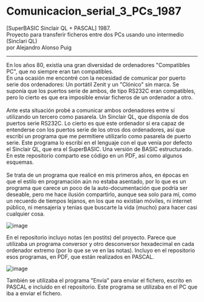# Comunicacion_serial_3_PCs_1987
 [SuperBASIC Sinclair QL + PASCAL] 1987. <br>
 Proyecto para transferir ficheros entre dos PCs usando uno intermedio (Sinclari QL)<br>
 por Alejandro Alonso Puig<br>

 ---

 En los años 80, existía una gran diversidad de ordenadores "Compatibles PC", que no siempre eran tan compatibles. <br>
 En una ocasión me encontré con la necesidad de comunicar por puerto serie dos ordenadores: Un portátil Zenit y un "Clónico" sin marca. Se suponía que los puertos serie de ambos, de tipo RS232C eran compatibles, pero lo cierto es que era imposible enviar ficheros de un ordenador a otro.<br><br>
 Ante esta situación probé a comunicar ambos ordenadores entre sí utilizando un tercero como pasarela. Un Sinclair QL, que disponía de dos puertos serie RS232C. Lo cierto es que este ordenador si era capaz de entenderse con los puertos serie de los otros dos ordenadores, así que escribí un programa que me permitiere utilizarlo como pasarela de puerto serie. Este programa lo escribí en el lenguaje con el que venía por defecto el Sinclair QL, que era el SuperBASIC. Una versión de BASIC estructurado. En este repositorio comparto ese código en un PDF, así como algunos esquemas. <br><br>
 Se trata de un programa que realicé en mis primeros años, en épocas en que el estilo en programación aún no estaba asentado, por lo que es un programa que carece un poco de la auto-documentación que podría ser deseable, pero me hace ilusión compartirlo, aunque sea solo para mí, como un recuerdo de tiempos lejanos, en los que no existían móviles, ni internet público, ni mensajería y tenías que buscarte la vida (mucho) para hacer casi cualquier cosa.

![image](https://github.com/aalonsopuig/Comunicacion_serial_3_PCs_1987/assets/57196844/d160c46f-2bbc-4749-a7f5-2db354ec94c2)

En el repositorio incluyo notas (en postits) del proyecto. Parece que utilizaba un programa conversor y otro desconversor hexadecimal en cada ordenador extremo (por lo que se ve en las notas). Incluyo en el repositorio esos programas, en PDF, que están realizados en PASCAL.

![image](https://github.com/aalonsopuig/Comunicacion_serial_3_PCs_1987/assets/57196844/5e8c872a-2e82-4370-b973-f429bc9d2790)

También se utilizaba el programa "Envia" para enviar el fichero, escrito en PASCAL e incluido en el repositorio. Este programa se utilizaba en el PC que iba a enviar el fichero.
